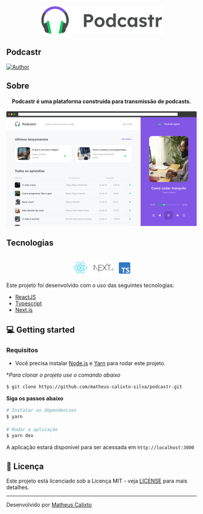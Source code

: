 <div align="center">
  <img src=".github/podcastr-logo.svg" alt="Podcastr logo">
</div>

## Podcastr

[![Author](https://img.shields.io/badge/Autor-Matheus%20Calixto-blueviolet)](https://github.com/matheus-calixto-silva)

 ## Sobre

<h4 align="center">
  Podcastr é uma plataforma construída para transmissão de podcasts.
</h4>

![Podcastr preview](.github/app-preview.png)

## Tecnologias

<div align="center">
  <br />
  <img src=".github/tech-logos.png" alt="Tecnologias usadas">
</div>

Este projeto foi desenvolvido com o uso das seguintes tecnologias:


- [ReactJS](https://reactjs.org/)
- [Typescript](https://www.typescriptlang.org/)
- [Next.js](https://nextjs.org/)

## 💻 Getting started

### Requisitos

- Vocẽ precisa instalar [Node.js](https://nodejs.org/en/download/) e [Yarn](https://yarnpkg.com/) para rodar este projeto.

**Para clonar o projeto use o comando abaixo*

```bash
$ git clone https://github.com/matheus-calixto-silva/podcastr.git
```

**Siga os passos abaixo**

```bash
# Instalar as dependencies
$ yarn

# Rodar a aplicação
$ yarn dev
```
A aplicação estará disponível para ser acessada em `http://localhost:3000`

## 📝 Licença

Este projeto está licenciado sob a Licença MIT - veja [LICENSE](LICENSE) para mais detalhes.

---

Desenvolvido por [Matheus Calixto](https://www.linkedin.com/in/matheus-calixto-silva)
